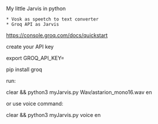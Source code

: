 My little Jarvis in python 

    * Vosk as speetch to text converter
    * Groq API as Jarvis


https://console.groq.com/docs/quickstart

create your API key

export GROQ_API_KEY=<your-api-key-here>

pip install groq

run:

clear && python3 myJarvis.py Wav/astarion_mono16.wav en

or use voice command:

clear && python3 myJarvis.py voice en
